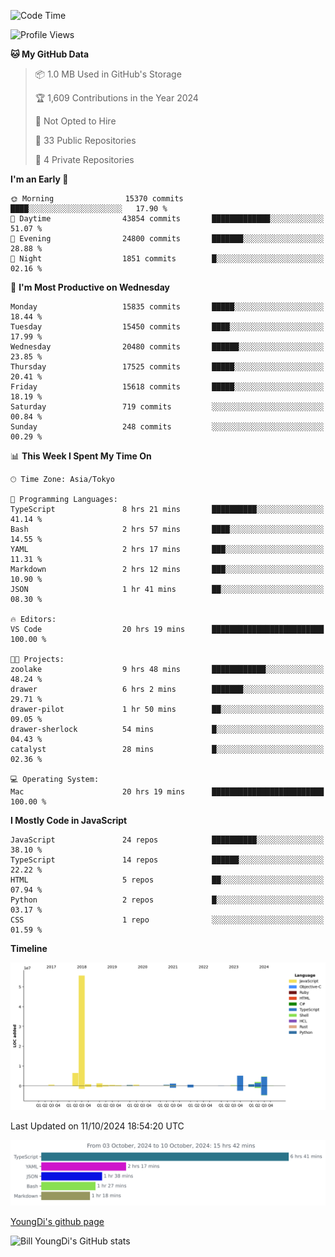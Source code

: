 <!--START_SECTION:waka-->
![Code Time](http://img.shields.io/badge/Code%20Time-981%20hrs%206%20mins-blue)

![Profile Views](http://img.shields.io/badge/Profile%20Views-30-blue)

**🐱 My GitHub Data** 

> 📦 1.0 MB Used in GitHub's Storage 
 > 
> 🏆 1,609 Contributions in the Year 2024
 > 
> 🚫 Not Opted to Hire
 > 
> 📜 33 Public Repositories 
 > 
> 🔑 4 Private Repositories 
 > 
**I'm an Early 🐤** 

```text
🌞 Morning                15370 commits       ████░░░░░░░░░░░░░░░░░░░░░   17.90 % 
🌆 Daytime                43854 commits       █████████████░░░░░░░░░░░░   51.07 % 
🌃 Evening                24800 commits       ███████░░░░░░░░░░░░░░░░░░   28.88 % 
🌙 Night                  1851 commits        █░░░░░░░░░░░░░░░░░░░░░░░░   02.16 % 
```
📅 **I'm Most Productive on Wednesday** 

```text
Monday                   15835 commits       █████░░░░░░░░░░░░░░░░░░░░   18.44 % 
Tuesday                  15450 commits       ████░░░░░░░░░░░░░░░░░░░░░   17.99 % 
Wednesday                20480 commits       ██████░░░░░░░░░░░░░░░░░░░   23.85 % 
Thursday                 17525 commits       █████░░░░░░░░░░░░░░░░░░░░   20.41 % 
Friday                   15618 commits       █████░░░░░░░░░░░░░░░░░░░░   18.19 % 
Saturday                 719 commits         ░░░░░░░░░░░░░░░░░░░░░░░░░   00.84 % 
Sunday                   248 commits         ░░░░░░░░░░░░░░░░░░░░░░░░░   00.29 % 
```


📊 **This Week I Spent My Time On** 

```text
🕑︎ Time Zone: Asia/Tokyo

💬 Programming Languages: 
TypeScript               8 hrs 21 mins       ██████████░░░░░░░░░░░░░░░   41.14 % 
Bash                     2 hrs 57 mins       ████░░░░░░░░░░░░░░░░░░░░░   14.55 % 
YAML                     2 hrs 17 mins       ███░░░░░░░░░░░░░░░░░░░░░░   11.31 % 
Markdown                 2 hrs 12 mins       ███░░░░░░░░░░░░░░░░░░░░░░   10.90 % 
JSON                     1 hr 41 mins        ██░░░░░░░░░░░░░░░░░░░░░░░   08.30 % 

🔥 Editors: 
VS Code                  20 hrs 19 mins      █████████████████████████   100.00 % 

🐱‍💻 Projects: 
zoolake                  9 hrs 48 mins       ████████████░░░░░░░░░░░░░   48.24 % 
drawer                   6 hrs 2 mins        ███████░░░░░░░░░░░░░░░░░░   29.71 % 
drawer-pilot             1 hr 50 mins        ██░░░░░░░░░░░░░░░░░░░░░░░   09.05 % 
drawer-sherlock          54 mins             █░░░░░░░░░░░░░░░░░░░░░░░░   04.43 % 
catalyst                 28 mins             █░░░░░░░░░░░░░░░░░░░░░░░░   02.36 % 

💻 Operating System: 
Mac                      20 hrs 19 mins      █████████████████████████   100.00 % 
```

**I Mostly Code in JavaScript** 

```text
JavaScript               24 repos            ██████████░░░░░░░░░░░░░░░   38.10 % 
TypeScript               14 repos            ██████░░░░░░░░░░░░░░░░░░░   22.22 % 
HTML                     5 repos             ██░░░░░░░░░░░░░░░░░░░░░░░   07.94 % 
Python                   2 repos             █░░░░░░░░░░░░░░░░░░░░░░░░   03.17 % 
CSS                      1 repo              ░░░░░░░░░░░░░░░░░░░░░░░░░   01.59 % 
```



**Timeline**

![Lines of Code chart](https://raw.githubusercontent.com/Youngdi/Youngdi/master/assets/bar_graph.png)


 Last Updated on 11/10/2024 18:54:20 UTC
<!--END_SECTION:waka-->

![wakatime](./images/stat.svg)

[YoungDi's github page](https://youngdi.github.io)

![Bill YoungDi's GitHub stats](https://github-readme-stats.vercel.app/api?username=youngdi&count_private=true&show_icons=true)

